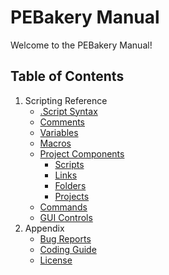 # PEBakery Manual

Welcome to the PEBakery Manual!

## Table of Contents

1. Scripting Reference
    * [.Script Syntax](./LangRef/Syntax.md)
	* [Comments](./LangRef/Comments.md)
	* [Variables](./LangRef/Variables.md)
	* [Macros](./LangRef/Macros.md)
    * [Project Components](./Projects/README.md)
         * [Scripts](./Projects/ScriptFiles.md)
         * [Links](./Projects/LinkFiles.md)
         * [Folders](./Projects/FolderFiles.md)
         * [Projects](./Projects/ProjectFiles.md)
    * [Commands](./Commands/README.md)
    * [GUI Controls](./GUIControls/README.md)
1. Appendix
    * [Bug Reports](./BugReport/README.md)
    * [Coding Guide](./CodingGuide/README.md)
    * [License](LICENSE)

